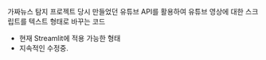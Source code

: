 가짜뉴스 탐지 프로젝트 당시 만들었던 유튜브 API를 활용하여 유튜브 영상에 대한 스크립트를 텍스트 형태로 바꾸는 코드
- 현재 Streamlit에 적용 가능한 형태
- 지속적인 수정중.
